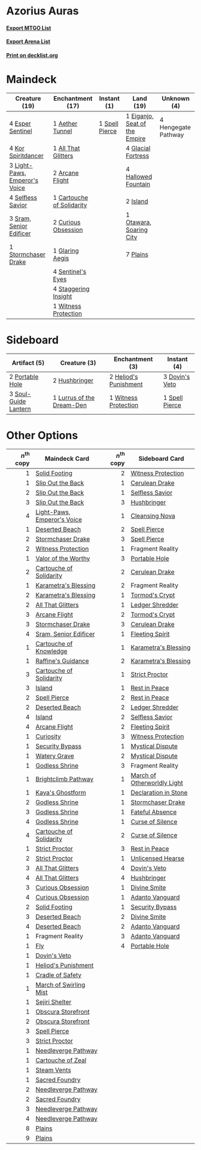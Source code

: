 # Azorius Auras

#### [Export MTGO List](../collection/Azorius%20Auras/Azorius%20Auras.txt)
#### [Export Arena List](../collection/Azorius%20Auras/Azorius%20Auras_arena.txt)
#### [Print on decklist.org](http://decklist.org/?deckmain=1%09Aether%20Tunnel%0A1%09All%20That%20Glitters%0A2%09Arcane%20Flight%0A1%09Cartouche%20of%20Solidarity%0A2%09Curious%20Obsession%0A1%09Eiganjo,%20Seat%20of%20the%20Empire%0A4%09Esper%20Sentinel%0A4%09Glacial%20Fortress%0A1%09Glaring%20Aegis%0A4%09Hallowed%20Fountain%0A4%09Hengegate%20Pathway%0A2%09Island%0A4%09Kor%20Spiritdancer%0A3%09Light-Paws,%20Emperor's%20Voice%0A1%09Otawara,%20Soaring%20City%0A7%09Plains%0A4%09Selfless%20Savior%0A4%09Sentinel's%20Eyes%0A1%09Spell%20Pierce%0A3%09Sram,%20Senior%20Edificer%0A4%09Staggering%20Insight%0A1%09Stormchaser%20Drake%0A1%09Witness%20Protection&deckside=3%09Dovin's%20Veto%0A2%09Heliod's%20Punishment%0A2%09Hushbringer%0A1%09Lurrus%20of%20the%20Dream-Den%0A2%09Portable%20Hole%0A3%09Soul-Guide%20Lantern%0A1%09Spell%20Pierce%0A1%09Witness%20Protection)
# Maindeck

|                                             Creature (19)                                              |                                          Enchantment (17)                                          |                                       Instant (1)                                       |                                               Land (19)                                                |    Unknown (4)    |
|--------------------------------------------------------------------------------------------------------|----------------------------------------------------------------------------------------------------|-----------------------------------------------------------------------------------------|--------------------------------------------------------------------------------------------------------|-------------------|
|4 [Esper Sentinel](http://gatherer.wizards.com/Pages/Card/Details.aspx?multiverseid=522088)             |1 [Aether Tunnel](http://gatherer.wizards.com/Pages/Card/Details.aspx?multiverseid=447179)          |1 [Spell Pierce](http://gatherer.wizards.com/Pages/Card/Details.aspx?multiverseid=425876)|1 [Eiganjo, Seat of the Empire](http://gatherer.wizards.com/Pages/Card/Details.aspx?multiverseid=548581)|4 Hengegate Pathway|
|4 [Kor Spiritdancer](http://gatherer.wizards.com/Pages/Card/Details.aspx?multiverseid=446061)           |1 [All That Glitters](http://gatherer.wizards.com/Pages/Card/Details.aspx?multiverseid=472964)      |                                                                                         |4 [Glacial Fortress](http://gatherer.wizards.com/Pages/Card/Details.aspx?multiverseid=190562)           |                   |
|3 [Light-Paws, Emperor's Voice](http://gatherer.wizards.com/Pages/Card/Details.aspx?multiverseid=548318)|2 [Arcane Flight](http://gatherer.wizards.com/Pages/Card/Details.aspx?multiverseid=442931)          |                                                                                         |4 [Hallowed Fountain](http://gatherer.wizards.com/Pages/Card/Details.aspx?multiverseid=97071)           |                   |
|4 [Selfless Savior](http://gatherer.wizards.com/Pages/Card/Details.aspx?multiverseid=485359)            |1 [Cartouche of Solidarity](http://gatherer.wizards.com/Pages/Card/Details.aspx?multiverseid=426709)|                                                                                         |2 [Island](http://gatherer.wizards.com/Pages/Card/Details.aspx?multiverseid=439857)                     |                   |
|3 [Sram, Senior Edificer](http://gatherer.wizards.com/Pages/Card/Details.aspx?multiverseid=423690)      |2 [Curious Obsession](http://gatherer.wizards.com/Pages/Card/Details.aspx?multiverseid=439692)      |                                                                                         |1 [Otawara, Soaring City](http://gatherer.wizards.com/Pages/Card/Details.aspx?multiverseid=548584)      |                   |
|1 [Stormchaser Drake](http://gatherer.wizards.com/Pages/Card/Details.aspx?multiverseid=540926)          |1 [Glaring Aegis](http://gatherer.wizards.com/Pages/Card/Details.aspx?multiverseid=394581)          |                                                                                         |7 [Plains](http://gatherer.wizards.com/Pages/Card/Details.aspx?multiverseid=439856)                     |                   |
|                                                                                                        |4 [Sentinel's Eyes](http://gatherer.wizards.com/Pages/Card/Details.aspx?multiverseid=476287)        |                                                                                         |                                                                                                        |                   |
|                                                                                                        |4 [Staggering Insight](http://gatherer.wizards.com/Pages/Card/Details.aspx?multiverseid=476479)     |                                                                                         |                                                                                                        |                   |
|                                                                                                        |1 [Witness Protection](http://gatherer.wizards.com/Pages/Card/Details.aspx?multiverseid=555267)     |                                                                                         |                                                                                                        |                   |


# Sideboard

|                                         Artifact (5)                                          |                                            Creature (3)                                            |                                        Enchantment (3)                                         |                                       Instant (4)                                       |
|-----------------------------------------------------------------------------------------------|----------------------------------------------------------------------------------------------------|------------------------------------------------------------------------------------------------|-----------------------------------------------------------------------------------------|
|2 [Portable Hole](http://gatherer.wizards.com/Pages/Card/Details.aspx?multiverseid=527320)     |2 [Hushbringer](http://gatherer.wizards.com/Pages/Card/Details.aspx?multiverseid=472980)            |2 [Heliod's Punishment](http://gatherer.wizards.com/Pages/Card/Details.aspx?multiverseid=476272)|3 [Dovin's Veto](http://gatherer.wizards.com/Pages/Card/Details.aspx?multiverseid=461120)|
|3 [Soul-Guide Lantern](http://gatherer.wizards.com/Pages/Card/Details.aspx?multiverseid=476488)|1 [Lurrus of the Dream-Den](http://gatherer.wizards.com/Pages/Card/Details.aspx?multiverseid=479746)|1 [Witness Protection](http://gatherer.wizards.com/Pages/Card/Details.aspx?multiverseid=555267) |1 [Spell Pierce](http://gatherer.wizards.com/Pages/Card/Details.aspx?multiverseid=425876)|


# Other Options

|*n*<sup>th</sup> copy|                                            Maindeck Card                                             |*n*<sup>th</sup> copy|                                            Sideboard Card                                            |
|--------------------:|------------------------------------------------------------------------------------------------------|--------------------:|------------------------------------------------------------------------------------------------------|
|                    1|[Solid Footing](http://gatherer.wizards.com/Pages/Card/Details.aspx?multiverseid=479551)              |                    2|[Witness Protection](http://gatherer.wizards.com/Pages/Card/Details.aspx?multiverseid=555267)         |
|                    1|[Slip Out the Back](http://gatherer.wizards.com/Pages/Card/Details.aspx?multiverseid=555263)          |                    1|[Cerulean Drake](http://gatherer.wizards.com/Pages/Card/Details.aspx?multiverseid=466807)             |
|                    2|[Slip Out the Back](http://gatherer.wizards.com/Pages/Card/Details.aspx?multiverseid=555263)          |                    1|[Selfless Savior](http://gatherer.wizards.com/Pages/Card/Details.aspx?multiverseid=485359)            |
|                    3|[Slip Out the Back](http://gatherer.wizards.com/Pages/Card/Details.aspx?multiverseid=555263)          |                    3|[Hushbringer](http://gatherer.wizards.com/Pages/Card/Details.aspx?multiverseid=472980)                |
|                    4|[Light-Paws, Emperor's Voice](http://gatherer.wizards.com/Pages/Card/Details.aspx?multiverseid=548318)|                    1|[Cleansing Nova](http://gatherer.wizards.com/Pages/Card/Details.aspx?multiverseid=447145)             |
|                    1|[Deserted Beach](http://gatherer.wizards.com/Pages/Card/Details.aspx?multiverseid=535058)             |                    2|[Spell Pierce](http://gatherer.wizards.com/Pages/Card/Details.aspx?multiverseid=425876)               |
|                    2|[Stormchaser Drake](http://gatherer.wizards.com/Pages/Card/Details.aspx?multiverseid=540926)          |                    3|[Spell Pierce](http://gatherer.wizards.com/Pages/Card/Details.aspx?multiverseid=425876)               |
|                    2|[Witness Protection](http://gatherer.wizards.com/Pages/Card/Details.aspx?multiverseid=555267)         |                    1|Fragment Reality                                                                                      |
|                    1|[Valor of the Worthy](http://gatherer.wizards.com/Pages/Card/Details.aspx?multiverseid=503643)        |                    3|[Portable Hole](http://gatherer.wizards.com/Pages/Card/Details.aspx?multiverseid=527320)              |
|                    2|[Cartouche of Solidarity](http://gatherer.wizards.com/Pages/Card/Details.aspx?multiverseid=426709)    |                    2|[Cerulean Drake](http://gatherer.wizards.com/Pages/Card/Details.aspx?multiverseid=466807)             |
|                    1|[Karametra's Blessing](http://gatherer.wizards.com/Pages/Card/Details.aspx?multiverseid=476277)       |                    2|Fragment Reality                                                                                      |
|                    2|[Karametra's Blessing](http://gatherer.wizards.com/Pages/Card/Details.aspx?multiverseid=476277)       |                    1|[Tormod's Crypt](http://gatherer.wizards.com/Pages/Card/Details.aspx?multiverseid=389723)             |
|                    2|[All That Glitters](http://gatherer.wizards.com/Pages/Card/Details.aspx?multiverseid=472964)          |                    1|[Ledger Shredder](http://gatherer.wizards.com/Pages/Card/Details.aspx?multiverseid=555247)            |
|                    3|[Arcane Flight](http://gatherer.wizards.com/Pages/Card/Details.aspx?multiverseid=442931)              |                    2|[Tormod's Crypt](http://gatherer.wizards.com/Pages/Card/Details.aspx?multiverseid=389723)             |
|                    3|[Stormchaser Drake](http://gatherer.wizards.com/Pages/Card/Details.aspx?multiverseid=540926)          |                    3|[Cerulean Drake](http://gatherer.wizards.com/Pages/Card/Details.aspx?multiverseid=466807)             |
|                    4|[Sram, Senior Edificer](http://gatherer.wizards.com/Pages/Card/Details.aspx?multiverseid=423690)      |                    1|[Fleeting Spirit](http://gatherer.wizards.com/Pages/Card/Details.aspx?multiverseid=540844)            |
|                    1|[Cartouche of Knowledge](http://gatherer.wizards.com/Pages/Card/Details.aspx?multiverseid=426747)     |                    1|[Karametra's Blessing](http://gatherer.wizards.com/Pages/Card/Details.aspx?multiverseid=476277)       |
|                    1|[Raffine's Guidance](http://gatherer.wizards.com/Pages/Card/Details.aspx?multiverseid=555226)         |                    2|[Karametra's Blessing](http://gatherer.wizards.com/Pages/Card/Details.aspx?multiverseid=476277)       |
|                    3|[Cartouche of Solidarity](http://gatherer.wizards.com/Pages/Card/Details.aspx?multiverseid=426709)    |                    1|[Strict Proctor](http://gatherer.wizards.com/Pages/Card/Details.aspx?multiverseid=513510)             |
|                    3|[Island](http://gatherer.wizards.com/Pages/Card/Details.aspx?multiverseid=439857)                     |                    1|[Rest in Peace](http://gatherer.wizards.com/Pages/Card/Details.aspx?multiverseid=442021)              |
|                    2|[Spell Pierce](http://gatherer.wizards.com/Pages/Card/Details.aspx?multiverseid=425876)               |                    2|[Rest in Peace](http://gatherer.wizards.com/Pages/Card/Details.aspx?multiverseid=442021)              |
|                    2|[Deserted Beach](http://gatherer.wizards.com/Pages/Card/Details.aspx?multiverseid=535058)             |                    2|[Ledger Shredder](http://gatherer.wizards.com/Pages/Card/Details.aspx?multiverseid=555247)            |
|                    4|[Island](http://gatherer.wizards.com/Pages/Card/Details.aspx?multiverseid=439857)                     |                    2|[Selfless Savior](http://gatherer.wizards.com/Pages/Card/Details.aspx?multiverseid=485359)            |
|                    4|[Arcane Flight](http://gatherer.wizards.com/Pages/Card/Details.aspx?multiverseid=442931)              |                    2|[Fleeting Spirit](http://gatherer.wizards.com/Pages/Card/Details.aspx?multiverseid=540844)            |
|                    1|[Curiosity](http://gatherer.wizards.com/Pages/Card/Details.aspx?multiverseid=45240)                   |                    3|[Witness Protection](http://gatherer.wizards.com/Pages/Card/Details.aspx?multiverseid=555267)         |
|                    1|[Security Bypass](http://gatherer.wizards.com/Pages/Card/Details.aspx?multiverseid=555260)            |                    1|[Mystical Dispute](http://gatherer.wizards.com/Pages/Card/Details.aspx?multiverseid=473020)           |
|                    1|[Watery Grave](http://gatherer.wizards.com/Pages/Card/Details.aspx?multiverseid=405114)               |                    2|[Mystical Dispute](http://gatherer.wizards.com/Pages/Card/Details.aspx?multiverseid=473020)           |
|                    1|[Godless Shrine](http://gatherer.wizards.com/Pages/Card/Details.aspx?multiverseid=405099)             |                    3|Fragment Reality                                                                                      |
|                    1|[Brightclimb Pathway](http://gatherer.wizards.com/Pages/Card/Details.aspx?multiverseid=491911)        |                    1|[March of Otherworldly Light](http://gatherer.wizards.com/Pages/Card/Details.aspx?multiverseid=548321)|
|                    1|[Kaya's Ghostform](http://gatherer.wizards.com/Pages/Card/Details.aspx?multiverseid=461021)           |                    1|[Declaration in Stone](http://gatherer.wizards.com/Pages/Card/Details.aspx?multiverseid=409750)       |
|                    2|[Godless Shrine](http://gatherer.wizards.com/Pages/Card/Details.aspx?multiverseid=405099)             |                    1|[Stormchaser Drake](http://gatherer.wizards.com/Pages/Card/Details.aspx?multiverseid=540926)          |
|                    3|[Godless Shrine](http://gatherer.wizards.com/Pages/Card/Details.aspx?multiverseid=405099)             |                    1|[Fateful Absence](http://gatherer.wizards.com/Pages/Card/Details.aspx?multiverseid=534774)            |
|                    4|[Godless Shrine](http://gatherer.wizards.com/Pages/Card/Details.aspx?multiverseid=405099)             |                    1|[Curse of Silence](http://gatherer.wizards.com/Pages/Card/Details.aspx?multiverseid=534770)           |
|                    4|[Cartouche of Solidarity](http://gatherer.wizards.com/Pages/Card/Details.aspx?multiverseid=426709)    |                    2|[Curse of Silence](http://gatherer.wizards.com/Pages/Card/Details.aspx?multiverseid=534770)           |
|                    1|[Strict Proctor](http://gatherer.wizards.com/Pages/Card/Details.aspx?multiverseid=513510)             |                    3|[Rest in Peace](http://gatherer.wizards.com/Pages/Card/Details.aspx?multiverseid=442021)              |
|                    2|[Strict Proctor](http://gatherer.wizards.com/Pages/Card/Details.aspx?multiverseid=513510)             |                    1|[Unlicensed Hearse](http://gatherer.wizards.com/Pages/Card/Details.aspx?multiverseid=555447)          |
|                    3|[All That Glitters](http://gatherer.wizards.com/Pages/Card/Details.aspx?multiverseid=472964)          |                    4|[Dovin's Veto](http://gatherer.wizards.com/Pages/Card/Details.aspx?multiverseid=461120)               |
|                    4|[All That Glitters](http://gatherer.wizards.com/Pages/Card/Details.aspx?multiverseid=472964)          |                    4|[Hushbringer](http://gatherer.wizards.com/Pages/Card/Details.aspx?multiverseid=472980)                |
|                    3|[Curious Obsession](http://gatherer.wizards.com/Pages/Card/Details.aspx?multiverseid=439692)          |                    1|[Divine Smite](http://gatherer.wizards.com/Pages/Card/Details.aspx?multiverseid=527299)               |
|                    4|[Curious Obsession](http://gatherer.wizards.com/Pages/Card/Details.aspx?multiverseid=439692)          |                    1|[Adanto Vanguard](http://gatherer.wizards.com/Pages/Card/Details.aspx?multiverseid=435152)            |
|                    2|[Solid Footing](http://gatherer.wizards.com/Pages/Card/Details.aspx?multiverseid=479551)              |                    1|[Security Bypass](http://gatherer.wizards.com/Pages/Card/Details.aspx?multiverseid=555260)            |
|                    3|[Deserted Beach](http://gatherer.wizards.com/Pages/Card/Details.aspx?multiverseid=535058)             |                    2|[Divine Smite](http://gatherer.wizards.com/Pages/Card/Details.aspx?multiverseid=527299)               |
|                    4|[Deserted Beach](http://gatherer.wizards.com/Pages/Card/Details.aspx?multiverseid=535058)             |                    2|[Adanto Vanguard](http://gatherer.wizards.com/Pages/Card/Details.aspx?multiverseid=435152)            |
|                    1|Fragment Reality                                                                                      |                    3|[Adanto Vanguard](http://gatherer.wizards.com/Pages/Card/Details.aspx?multiverseid=435152)            |
|                    1|[Fly](http://gatherer.wizards.com/Pages/Card/Details.aspx?multiverseid=527346)                        |                    4|[Portable Hole](http://gatherer.wizards.com/Pages/Card/Details.aspx?multiverseid=527320)              |
|                    1|[Dovin's Veto](http://gatherer.wizards.com/Pages/Card/Details.aspx?multiverseid=461120)               |                     |                                                                                                      |
|                    1|[Heliod's Punishment](http://gatherer.wizards.com/Pages/Card/Details.aspx?multiverseid=476272)        |                     |                                                                                                      |
|                    1|[Cradle of Safety](http://gatherer.wizards.com/Pages/Card/Details.aspx?multiverseid=540892)           |                     |                                                                                                      |
|                    1|[March of Swirling Mist](http://gatherer.wizards.com/Pages/Card/Details.aspx?multiverseid=548358)     |                     |                                                                                                      |
|                    1|[Sejiri Shelter](http://gatherer.wizards.com/Pages/Card/Details.aspx?multiverseid=491662)             |                     |                                                                                                      |
|                    1|[Obscura Storefront](http://gatherer.wizards.com/Pages/Card/Details.aspx?multiverseid=555453)         |                     |                                                                                                      |
|                    2|[Obscura Storefront](http://gatherer.wizards.com/Pages/Card/Details.aspx?multiverseid=555453)         |                     |                                                                                                      |
|                    3|[Spell Pierce](http://gatherer.wizards.com/Pages/Card/Details.aspx?multiverseid=425876)               |                     |                                                                                                      |
|                    3|[Strict Proctor](http://gatherer.wizards.com/Pages/Card/Details.aspx?multiverseid=513510)             |                     |                                                                                                      |
|                    1|[Needleverge Pathway](http://gatherer.wizards.com/Pages/Card/Details.aspx?multiverseid=491918)        |                     |                                                                                                      |
|                    1|[Cartouche of Zeal](http://gatherer.wizards.com/Pages/Card/Details.aspx?multiverseid=426826)          |                     |                                                                                                      |
|                    1|[Steam Vents](http://gatherer.wizards.com/Pages/Card/Details.aspx?multiverseid=405109)                |                     |                                                                                                      |
|                    1|[Sacred Foundry](http://gatherer.wizards.com/Pages/Card/Details.aspx?multiverseid=405106)             |                     |                                                                                                      |
|                    2|[Needleverge Pathway](http://gatherer.wizards.com/Pages/Card/Details.aspx?multiverseid=491918)        |                     |                                                                                                      |
|                    2|[Sacred Foundry](http://gatherer.wizards.com/Pages/Card/Details.aspx?multiverseid=405106)             |                     |                                                                                                      |
|                    3|[Needleverge Pathway](http://gatherer.wizards.com/Pages/Card/Details.aspx?multiverseid=491918)        |                     |                                                                                                      |
|                    4|[Needleverge Pathway](http://gatherer.wizards.com/Pages/Card/Details.aspx?multiverseid=491918)        |                     |                                                                                                      |
|                    8|[Plains](http://gatherer.wizards.com/Pages/Card/Details.aspx?multiverseid=439856)                     |                     |                                                                                                      |
|                    9|[Plains](http://gatherer.wizards.com/Pages/Card/Details.aspx?multiverseid=439856)                     |                     |                                                                                                      |

